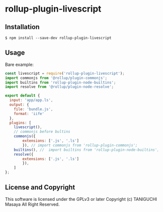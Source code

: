 # rollup-plugin-livescript

## Installation

```
$ npm install --save-dev rollup-plugin-livescript
```

## Usage

Bare example: 
```js
const livescript = require('rollup-plugin-livescript');
import commonjs from '@rollup/plugin-commonjs';
import builtins from 'rollup-plugin-node-builtins';
import resolve from '@rollup/plugin-node-resolve';

export default {
  input: 'app/app.ls',
  output: {
    file: 'bundle.js',
    format: 'iife'
  },
  plugins: [
    livescript(),
    // commonjs before bultins      
    commonjs({ 
        extensions: ['.js', '.ls']
        }), // import commonjs from 'rollup-plugin-commonjs';
    builtins(), //  import builtins from 'rollup-plugin-node-builtins';
    resolve({ 
        extensions: ['.js', '.ls'] 
        }),
    ]
};
```

## License and Copyright

This software is licensed under the GPLv3 or later
Copyright (c) TANIGUCHI Masaya All Right Reserved.
